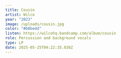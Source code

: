 ```yaml
---
title: Cousin
artist: Wilco
year: "2023"
image: /uploads/cousin.jpg
color: "#b0bedd"
listen: https://wilcohq.bandcamp.com/album/cousin
role: Percussion and background vocals
type: LP
date: 2025-05-25T04:22:35.836Z
---
```

